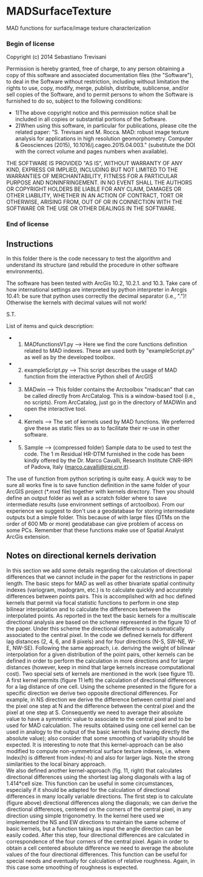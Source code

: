 # MADSurfaceTexture
MAD functions for surface/image texture characterization

### Begin of license ########################################################

Copyright (c) 2014 Sebastiano Trevisani

Permission is hereby granted, free of charge, to any person obtaining a copy
of this software and associated documentation files (the "Software"), to deal
in the Software without restriction, including without limitation the rights
to use, copy, modify, merge, publish, distribute, sublicense, and/or sell
copies of the Software, and to permit persons to whom the Software is
furnished to do so, subject to the following conditions:

- 1)The above copyright notice and this permission notice shall be included in
all copies or substantial portions of the Software.
- 2)When using this software, in particular for publications, please cite the related paper:
"S. Trevisani and M. Rocca. MAD: robust image texture analysis for applications in high resolution geomorphometry. Computer & Geosciences (2015), 10.1016/j.cageo.2015.04.003."
(substitute the DOI with the correct volume and pages numbers when available).

THE SOFTWARE IS PROVIDED "AS IS", WITHOUT WARRANTY OF ANY KIND, EXPRESS OR
IMPLIED, INCLUDING BUT NOT LIMITED TO THE WARRANTIES OF MERCHANTABILITY,
FITNESS FOR A PARTICULAR PURPOSE AND NONINFRINGEMENT. IN NO EVENT SHALL THE
AUTHORS OR COPYRIGHT HOLDERS BE LIABLE FOR ANY CLAIM, DAMAGES OR OTHER
LIABILITY, WHETHER IN AN ACTION OF CONTRACT, TORT OR OTHERWISE, ARISING FROM,
OUT OF OR IN CONNECTION WITH THE SOFTWARE OR THE USE OR OTHER DEALINGS IN
THE SOFTWARE.

### End of license ##########################################################

## Instructions

In this folder there is the code necessary to test the algorithm and understand its structure (and rebuild the procedure in other software environments).

The software has been tested with ArcGis 10.2, 10.2.1. and 10.3. Take care of how international settings are interpreted by python interpreter in Arcgis 10.41: be sure that python uses correctly the decimal separator (i.e., ".")! Otherwise the kernels with decimal values will not work!

S.T.

List of items and quick description:
- 1. MADfunctionsV1.py --> Here we find the core functions definition related to MAD indexes. These are used both by "exampleScript.py" as well as by the developed toolbox.
- 2. exampleScript.py --> This script describes the usage of MAD function from the interactive Python shell of ArcGIS
- 3. MADwin	-->	This folder contains the Arctoolbox "madscan" that can be called directly from ArcCatalog. This is a window-based tool (i.e., no scripts). From ArcCatalog, just go in the directory of MADWin and open the interactive tool.
- 4. Kernels --> The set of kernels used by MAD functions. We preferred give these as static files so as to facilitate their re-use in other software.
- 5. Sample --> (compressed folder) Sample data to be used to test the code. The 1 m  Residual HR-DTM furnished in the code has been kindly offered by the Dr. Marco Cavalli, Research Institute CNR-IRPI of Padova, Italy (marco.cavalli@irpi.cnr.it).

The use of function from python scripting is quite easy. A quick way to be sure all works fine is to save function definition in the same folder of your ArcGIS project (*.mxd file) together with kernels directory. Then you
should define an output folder as well as a scratch folder where to save intermediate results (use environment settings of arctoolbox). From our experience we suggest to don't use a geodatabase for storing intermediate outputs but a simple folder. This because of with large files (DTMs on the order of 600 Mb or more) geodatabase can give problem of access on some PCs. Remember that these functions make use of Spatial Analyst ArcGis extension.

## Notes on directional kernels derivation
In this section we add some details regarding the calculation of directional differences that we cannot include in the paper for the restrictions in paper length. The basic steps for MAD as well as other bivariate spatial continuity indexes (variogram, madogram, etc.) is to calculate quickly and accurately differences between points pairs. This is accomplished with ad hoc defined kernels that permit via focal statistic functions to perform in one step bilinear interpolation and to calculate the differences between the interpolated points. As reported in the text the basic kernels for a multiscale directional analysis are based on the scheme represented in the figure 10 of the paper. Under this scheme the directional difference is automatically associated to the central pixel. In the code we defined kernels for different lag distances (2, 4, 6, and 8 pixels) and for four directions (N-S, SW-NE, W-E, NW-SE). Following the same approach, i.e. deriving the weight of bilinear interpolation for a given distribution of the point pairs,  other kernels can be defined in order to perform the calculation in more directions and for larger distances (however, keep in mind that large kernels increase computational cost).
Two special sets of kernels are mentioned in the work (see figure 11). A first kernel permits (figure 11 left) the calculation of directional differences for a lag distance of one cell.  Using the scheme presented in the figure for a specific direction we derive two opposite directional differences. For example, in NS direction we derive the difference between central pixel and the pixel one step at N and the difference between the central pixel and the pixel at one step at S. Consequently we need to average their absolute value to have a symmetric value to associate to the central pixel and to be used for MAD calculation. The results obtained using one cell  kernel can be used in analogy to the output of the basic kernels (but having directly the absolute value); also consider that some smoothing of variability should be expected. It is interesting to note that this kernel-approach can be also modified to compute non-symmetrical surface texture indexes, i.e. where Index(h) is different from index(-h) and also for larger lags. Note the strong similarities to the local binary approach.  
We also defined another kernel-approach (fig. 11, right) that calculates directional differences using the shortest lag along diagonals with a lag of 1.414*cell size. This function can be useful in some circumstances, especially if it should be adapted for the calculation of directional differences in many locally variable directions. The first step is to calculate (figure above) directional differences along the diagonals; we can derive the directional differences, centered on the corners of the central pixel, in any direction using simple trigonometry. In the kernel here used we implemented the NS and EW directions to maintain the same scheme of basic kernels, but a function taking as input the angle direction can be easily coded. After this step, four directional differences are calculated in correspondence of the four corners of the central pixel. Again in order to obtain a cell centered absolute difference we need to average the absolute values of the four directional differences. This function can be useful for special needs and eventually for calculation of relative roughness. Again, in this case some smoothing of roughness is expected.

